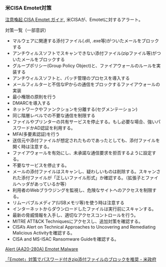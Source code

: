 ### 米CISA Emotet対策
[注意喚起](注意喚起.html),[CISA](CISA.html),[Emotet](Emotet.html),[ガイド](ガイド.html),
米CISAが、Emotetに対するアラート。

対策一覧（一部意訳）
* マルウェアに関連する添付ファイル(.dll, .exe等)がついたメールをブロックする
* アンチウィルスソフトでスキャンできない添付ファイル(zipファイル等)がついたメールをブロックする
* グループポリシー(Group Policy Object)と、ファイアウォールのルールを実装する
* アンチウィルスソフトと、パッチ管理のプロセスを導入する
* メールフィルターと不信なIPからの通信をブロックするファイアウォールの実装
* 最小権限の原則を行う
* DMARCを導入する
* ネットワークやファンクションを分離する(セグメンテーション)
* 同じ階層レベルでの不要な通信を制限する
* ファイルやプリンターの共有サービスを停止する。もし必要な場合、強いパスワードかAD認証を利用する。
* MFA(多要素認証)を行う
* 送信元や添付ファイルが想定されたものであったとしても、添付ファイルを開く時は注意する。
* ファイアウォールを有効にし、未承諾な通信要求を拒否するように設定する。
* 不要なサービスを停止する。
* メールの添付ファイルはスキャンし、疑わしいものは削除する。スキャンされた添付ファイルが「正しいファイル形式」か確認する。（拡張子とファイルヘッダがあっているか等）
* 利用者のWebブラウジングを監視し、危険なサイトへのアクセスを制限する。
* リムーバブルメディア(USBメモリ等)を使う時は注意する
* インターネットからダウンロードしたファイルは実行前にスキャンする。
* 最新の脅威情報を入手し、適切なアクセスコントロールを行う。
* MITRE ATT&CK Techniquesにアクセスし、追加対策を確認する。
* CISA’s Alert on Technical Approaches to Uncovering and Remediating Malicious Activityを確認する。
* CISA and MS-ISAC Ransomware Guideを確認する。

[Alert (AA20-280A) Emotet Malware](https://us-cert.cisa.gov/ncas/alerts/aa20-280a)

[「Emotet」対策でパスワード付きzip添付ファイルのブロックを推奨 - 米政府](https://www.security-next.com/119360)

